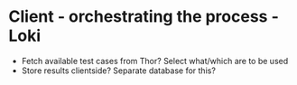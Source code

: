 # Client - orchestrating the process - Loki

- Fetch available test cases from Thor? Select what/which are to be used
- Store results clientside? Separate database for this?
